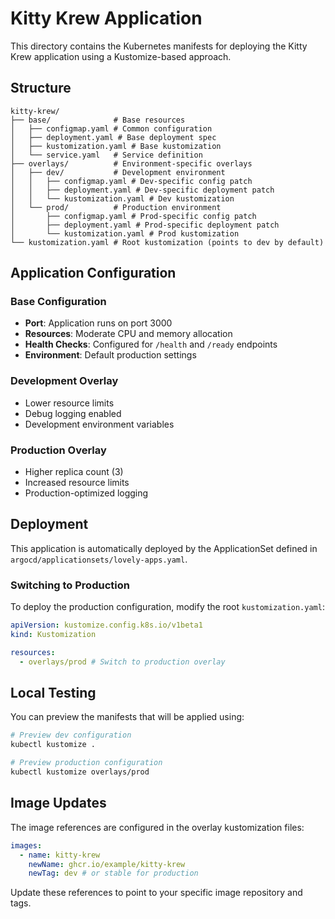 # Kitty Krew Application

This directory contains the Kubernetes manifests for deploying the Kitty Krew application using a Kustomize-based approach.

## Structure

```text
kitty-krew/
├── base/              # Base resources
│   ├── configmap.yaml # Common configuration
│   ├── deployment.yaml # Base deployment spec
│   ├── kustomization.yaml # Base kustomization
│   └── service.yaml   # Service definition
├── overlays/          # Environment-specific overlays
│   ├── dev/           # Development environment
│   │   ├── configmap.yaml # Dev-specific config patch
│   │   ├── deployment.yaml # Dev-specific deployment patch
│   │   └── kustomization.yaml # Dev kustomization
│   └── prod/          # Production environment
│       ├── configmap.yaml # Prod-specific config patch
│       ├── deployment.yaml # Prod-specific deployment patch
│       └── kustomization.yaml # Prod kustomization
└── kustomization.yaml # Root kustomization (points to dev by default)
```

## Application Configuration

### Base Configuration

- **Port**: Application runs on port 3000
- **Resources**: Moderate CPU and memory allocation
- **Health Checks**: Configured for `/health` and `/ready` endpoints
- **Environment**: Default production settings

### Development Overlay

- Lower resource limits
- Debug logging enabled
- Development environment variables

### Production Overlay

- Higher replica count (3)
- Increased resource limits
- Production-optimized logging

## Deployment

This application is automatically deployed by the ApplicationSet defined in `argocd/applicationsets/lovely-apps.yaml`.

### Switching to Production

To deploy the production configuration, modify the root `kustomization.yaml`:

```yaml
apiVersion: kustomize.config.k8s.io/v1beta1
kind: Kustomization

resources:
  - overlays/prod # Switch to production overlay
```

## Local Testing

You can preview the manifests that will be applied using:

```bash
# Preview dev configuration
kubectl kustomize .

# Preview production configuration
kubectl kustomize overlays/prod
```

## Image Updates

The image references are configured in the overlay kustomization files:

```yaml
images:
  - name: kitty-krew
    newName: ghcr.io/example/kitty-krew
    newTag: dev # or stable for production
```

Update these references to point to your specific image repository and tags.
